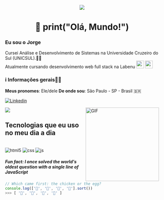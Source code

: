 <p align="center"><img src="https://i.imgur.com/A6bWGFl.gif"/></p>

 <h1 align="center">👋 print("Olá, Mundo!") </h1> 
 
 ### Eu sou o Jorge 

<p>
    Cursei Análise e Desenvolvimento de Sistemas na Universidade Cruzeiro do Sul (UNICSUL).👨‍🎓<br> 
    Atualmente cursando desenvolvimento web full stack na Labenu <img src="https://emoji.slack-edge.com/TLAVDH7C2/fogo_labenu/1a227ba542691e3d.png" height="25em">  <img src="https://emoji.slack-edge.com/TLAVDH7C2/cora%25C3%25A7%25C3%25A3o_labenu/aac2b7bb5f5a09ba.png" height="25em">
</p>
<h3>ℹ️ Informações gerais👨‍💻 </h3>
<strong>Meus pronomes</strong>: Ele/dele
<strong>De onde sou</strong>: São Paulo - SP - Brasil 🇧🇷

[![Linkedin](https://img.shields.io/badge/LinkedIn-0077B5?style=for-the-badge&logo=linkedin&logoColor=white)](https://www.linkedin.com/in/jorge-francisco-vieira-silvestre-/)



  <p>
  <img src = "https://github-readme-stats.vercel.app/api?username=JorgeFVS&show_icons=true&theme=radical&line_height=33">
  <img height="240em" align="right" alt="GIF" src="https://media.giphy.com/media/13HgwGsXF0aiGY/giphy.gif" />
  </p>
 
 
## Tecnologias que eu uso no meu dia a dia

<div style="display: inline_block"><br/>
<div style="display: inline_block">
  <img align="center" alt="html5" src="https://img.shields.io/badge/HTML5-E34F26?style=for-the-badge&logo=html5&logoColor=white" />
  <img align="center" alt="css" src="https://img.shields.io/badge/CSS3-1572B6?style=for-the-badge&logo=css3&logoColor=white" />
  <img align="center" alt="js" src="https://img.shields.io/badge/JavaScript-F7DF1E?style=for-the-badge&logo=javascript&logoColor=black" />
 
 ##### Fun fact: I once solved the world's oldest question with a single line of JavaScript
<!-- wi*quL3fcV -->

```javascript
// Which came first: the chicken or the egg?
console.log(['🥚', '🐣', '🐥', '🐔'].sort())
>>> [ '🐔', '🐣', '🐥', '🥚' ]
